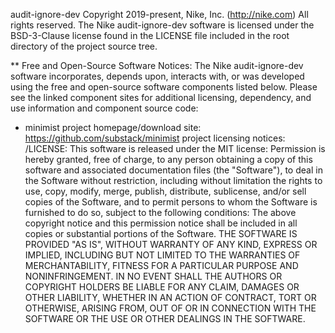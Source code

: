 audit-ignore-dev
Copyright 2019-present, Nike, Inc. (http://nike.com)
All rights reserved.
The Nike audit-ignore-dev software is licensed under the BSD-3-Clause license found in the LICENSE file included in the root directory of the project source tree.

** Free and Open-Source Software Notices:
The Nike audit-ignore-dev software incorporates, depends upon, interacts with, or was developed using the free and open-source software components listed below.  Please see the linked component sites for additional licensing, dependency, and use information and component source code:

* minimist
project homepage/download site: https://github.com/substack/minimist
project licensing notices: 
/LICENSE:
This software is released under the MIT license:
Permission is hereby granted, free of charge, to any person obtaining a copy of this software and associated documentation files (the "Software"), to deal in the Software without restriction, including without limitation the rights to use, copy, modify, merge, publish, distribute, sublicense, and/or sell copies of the Software, and to permit persons to whom the Software is furnished to do so, subject to the following conditions: 
The above copyright notice and this permission notice shall be included in all copies or substantial portions of the Software.
THE SOFTWARE IS PROVIDED "AS IS", WITHOUT WARRANTY OF ANY KIND, EXPRESS OR IMPLIED, INCLUDING BUT NOT LIMITED TO THE WARRANTIES OF MERCHANTABILITY, FITNESS FOR A PARTICULAR PURPOSE AND NONINFRINGEMENT. IN NO EVENT SHALL THE AUTHORS OR COPYRIGHT HOLDERS BE LIABLE FOR ANY CLAIM, DAMAGES OR OTHER LIABILITY, WHETHER IN AN ACTION OF CONTRACT, TORT OR OTHERWISE, ARISING FROM, OUT OF OR IN CONNECTION WITH THE SOFTWARE OR THE USE OR OTHER DEALINGS IN THE SOFTWARE.
